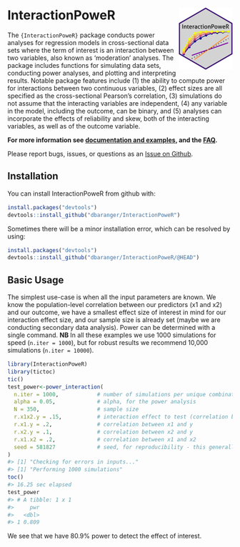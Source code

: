 
<!-- README.md is generated from README.Rmd. Please edit that file -->

# InteractionPoweR <a href='https://dbaranger.github.io/InteractionPoweR'><img src="man/figures/logo.png" align="right" height="139"/></a>

<!-- badges: start -->
<!-- badges: end -->

The `{InteractionPoweR}` package conducts power analyses for regression
models in cross-sectional data sets where the term of interest is an
interaction between two variables, also known as ‘moderation’ analyses.
The package includes functions for simulating data sets, conducting
power analyses, and plotting and interpreting results. Notable package
features include (1) the ability to compute power for interactions
between two continuous variables, (2) effect sizes are all specified as
the cross-sectional Pearson’s correlation, (3) simulations do not assume
that the interacting variables are independent, (4) any variable in the
model, including the outcome, can be binary, and (5) analyses can
incorporate the effects of reliability and skew, both of the interacting
variables, as well as of the outcome variable.

**For more information see [documentation and
examples](https://dbaranger.github.io/InteractionPoweR/articles/articles/InteractionPoweRvignette.html),
and the
[FAQ](https://dbaranger.github.io/InteractionPoweR/articles/articles/CommonQuestions.html).**

Please report bugs, issues, or questions as an [Issue on
Github](https://github.com/dbaranger/InteractionPoweR/issues).

## Installation

You can install InteractionPoweR from github with:

``` r
install.packages("devtools")
devtools::install_github("dbaranger/InteractionPoweR")
```

Sometimes there will be a minor installation error, which can be
resolved by using:

``` r
install.packages("devtools")
devtools::install_github("dbaranger/InteractionPoweR/@HEAD")
```

## Basic Usage

The simplest use-case is when all the input parameters are known. We
know the population-level correlation between our predictors (x1 and x2)
and our outcome, we have a smallest effect size of interest in mind for
our interaction effect size, and our sample size is already set (maybe
we are conducting secondary data analysis). Power can be determined with
a single command. **NB** In all these examples we use 1000 simulations
for speed (`n.iter = 1000`), but for robust results we recommend 10,000
simulations (`n.iter = 10000`).

``` r
library(InteractionPoweR)
library(tictoc)
tic()
test_power<-power_interaction(
  n.iter = 1000,            # number of simulations per unique combination of input parameters
  alpha = 0.05,             # alpha, for the power analysis
  N = 350,                  # sample size
  r.x1x2.y = .15,           # interaction effect to test (correlation between x1*x2 and y)
  r.x1.y = .2,              # correlation between x1 and y
  r.x2.y = .1,              # correlation between x2 and y
  r.x1.x2 = .2,             # correlation between x1 and x2
  seed = 581827             # seed, for reproducibility - this generally should not be set
)
#> [1] "Checking for errors in inputs..."
#> [1] "Performing 1000 simulations"
toc()
#> 16.25 sec elapsed
test_power
#> # A tibble: 1 x 1
#>     pwr
#>   <dbl>
#> 1 0.809
```

We see that we have 80.9% power to detect the effect of interest.
